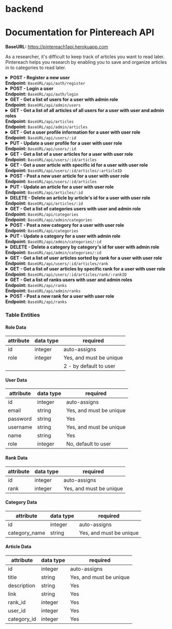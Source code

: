 # backend

# Documentation for Pintereach API

<b>BaseURL:</b> https://pintereach1api.herokuapp.com

As a researcher, it's difficult to keep track of articles you want to read later. Pintereach helps you research by enabling you to save and organize articles in to categories to read later.

<details>
<summary><b>POST - Register a new user</b><br>
<b>Endpoint:</b> <code>BaseURL/api/auth/register</code>
<br>
</summary>
<br>
<br>

Requires an object with a username, password, name, email - all string data types, and role is 1 for admin, and 2 for user:

```
{
	"username": "aaron",
    "password": "qwerty",
    "name": "Aaron",
    "email": "aaron@gmail.com",
    "role": 1
}
```

When successful will return status code of 201 (CREATED), the new user object and a token (example):

```
{
    "data": {
        "id": 5,
        "username": "aaron",
        "name": "Aaron",
        "email": "aaron@gmail.com",
        "role": 1
    },
    "jwt_token": "eyJhbGciOiJIUzI1NiIsInR5cCI6IkpXVCJ9.eyJzdWJqZWN0Ijo1LCJ1c2VybmFtZSI6InVzZXI1Iiwicm9sZSI6MSwiaWF0IjoxNTk3ODc4OTQ2LCJleHAiOjE1OTc4ODYxNDZ9.OAJUXgX_fbQ8djZpFNBxw8ztyPi-FgvPrgv6DlgIILU"
}
```

</details>

<details>
<summary><b>POST - Login a user</b><br>
<b>Endpoint:</b> <code>BaseURL/api/auth/login</code>
<br>
</summary>
<br>
<br>
Requires an object with a username and password, both string data types:

```
{
	"username": "aaron",
	"password": "qwerty"
}
```

When successful will return status code of 200 (OK), the new item object and a token (example):

```
{
    "message": "Welcome to our API, aaron!",
    "jwt_token": "eyJhbGciOiJIUzI1NiIsInR5cCI6IkpXVCJ9.eyJzdWJqZWN0Ijo1LCJ1c2VybmFtZSI6InVzZXI1Iiwicm9sZSI6MSwiaWF0IjoxNTk3ODc4OTk1LCJleHAiOjE1OTc4ODYxOTV9.9qlaKD7OyaS7iDgeNODW7fQpIK3pNxoFhWRcCHHxkmo"
}
```

</details>

<details>
<summary><b>GET - Get a list of users for a user with admin role</b><br>
<b>Endpoint:</b> <code>BaseURL/api/admin/users</code>
<br>
</summary>
<br>
<br>
Admin access restricted endpoint. Token required.
<br>
<br>

When successful will return status code of 200 (OK), and the a list of users:

```
[
    {
        "id": 1,
        "username": "user1",
        "name": "John Doe",
        "email": "john@gmail.com"
    },
    {
        "id": 2,
        "username": "user2",
        "name": "Jane Cimegra",
        "email": "jane@gmail.com"
    },
    {
        "id": 3,
        "username": "user3",
        "name": "Robbin Wilson",
        "email": "robbin@gmail.com"
    },
    {
        "id": 4,
        "username": "user4",
        "name": "Jack Dirreban",
        "email": "jack@gmail.com"
    },
    {
        "id": 5,
        "username": "aaron",
        "name": "Aaron",
        "email": "aaron@gmail.com"
    }
]
```

</details>

<details>
<summary><b>GET - Get a list of all articles of all users for a user with user and admin roles</b><br>
<b>Endpoint:</b> <code>BaseURL/api/articles</code><br>
<b>Endpoint:</b> <code>BaseURL/api/admin/articles</code>
<br>
</summary>
<br>
<br>
User access endpoint. Token required.
<br>
<br>

When successful will return status code of 200 (OK), and the a list of articles:

```
[
    {
        "id": 1,
        "title": "Microbial OmcZ nanowires",
        "description": "Electric field stimulates production of highly conductive microbial OmcZ nanowires",
        "link": "https://www.nature.com/articles/s41589-020-0623-9"
    },
    {
        "id": 2,
        "title": "Anticancer immune response",
        "description": "Targeted glycan degradation potentiates the anticancer immune response in vivo",
        "link": "https://www.nature.com/articles/s41589-020-0622-x"
    },
    {
        "id": 3,
        "title": "New Habit",
        "description": "How Long Does it Actually Take to Form a New Habit? (Backed by Science)",
        "link": "https://jamesclear.com/new-habit"
    },
    {
        "id": 4,
        "title": "SARS-CoV-2 spike proteins",
        "description": "Structures and distributions of SARS-CoV-2 spike proteins on intact virions",
        "link": "https://www.nature.com/articles/s41586-020-2665-2"
    },
    {
        "id": 5,
        "title": "The Power of Synaptic Pruning",
        "description": "How to Build New Habits by Taking Advantage of Old Ones",
        "link": "https://www.nature.com/articles/s41586-020-2665-2"
    }
]
```

</details>

<details>
<summary><b>GET - Get a user profile information for a user with user role</b><br>
<b>Endpoint:</b> <code>BaseURL/api/users/:id</code>
<br>
</summary>
<br>
<br>
User access restricted endpoint. Token required.
<br>
<br>

When successful will return status code of 200 (OK), and the a user profile information:

```
[
    {
        "id": 2,
        "username": "user2",
        "name": "Jane Cimegra",
        "email": "jane@gmail.com",
        "role": 2
    }
]
```

</details>

<details>
<summary><b>PUT - Update a user profile for a user with user role</b><br>
<b>Endpoint:</b> <code>BaseURL/api/users/:id</code>
<br>
</summary>
<br>
<br>
User access restricted endpoint. Token required.
<br>
<br>
Requires an object with fildes that will be updated:

```
{
    "username": "user5",
    "name": "Masha",
    "email": "masha@gmail.com",
    "role": 2

}
```

When successful will return status code of 200 (OK), and an updated user object :

```
{
    "id": 6,
    "username": "user51",
    "name": "Masha1",
    "email": "mash1a@gmail.com",
    "role": 2
}
```

</details>

<details>
<summary><b>GET - Get a list of a user articles for a user with user role</b><br>
<b>Endpoint:</b> <code>BaseURL/api/users/:id/articles</code>
<br>
</summary>
<br>
<br>
User access restricted endpoint. Token required.
<br>
<br>

When successful will return status code of 200 (OK), and the a list of articles of a user with id:

```
[
    {
        "article_id": 2,
        "user_id": 2,
        "title": "Anticancer immune response",
        "description": "Targeted glycan degradation potentiates the anticancer immune response in vivo",
        "link": "https://www.nature.com/articles/s41589-020-0622-x",
        "category_name": "Hypotheses",
        "category_id": 2,
        "rank_id": 4
    },
    {
        "article_id": 4,
        "user_id": 2,
        "title": "SARS-CoV-2 spike proteins",
        "description": "Structures and distributions of SARS-CoV-2 spike proteins on intact virions",
        "link": "https://www.nature.com/articles/s41586-020-2665-2",
        "category_name": "Research",
        "category_id": 1,
        "rank_id": 1
    }
]
```

</details>

<details>
<summary><b>GET - Get a user article with specific id for a user with user role</b><br>
<b>Endpoint:</b> <code>BaseURL/api/users/:id/articles/:articleID</code>
<br>
</summary>
<br>
<br>
User access restricted endpoint. Token required.
<br>
<br>

When successful will return status code of 200 (OK), and the a user article with articleID:

```
[
    {
        "article_id": 2,
        "user_id": 2,
        "title": "Anticancer immune response",
        "description": "Targeted glycan degradation potentiates the anticancer immune response in vivo",
        "link": "https://www.nature.com/articles/s41589-020-0622-x",
        "category_name": "Hypotheses",
        "category_id": 2,
        "rank_id": 4
    }
]
```

</details>

<details>
<summary><b>POST - Post a new user article for a user with user role</b><br>
<b>Endpoint:</b> <code>BaseURL/api/users/:id/articles</code>
<br>
</summary>
<br>
<br>
User access restricted endpoint. Token required.
<br>
<br>
Requires an object with a title, description, link, category_id, and rank_id:

```
{
    "title": "The New Power Article",
      "description": "How to Build Article created by user2",
      "link": "https://www.nature.com/articles/s41586-020-2665-2",
      "category_id": 3,

      "rank_id": 4

}
```

When successful will return status code of 201 (CREATED), and new article object :

```
{
    "id": 7,
    "title": "The New Power Article",
    "description": "How to Build Article created by user2",
    "link": "https://www.nature.com/articles/s41586-020-2665-2",
    "rank_id": 4,
    "user_id": 2,
    "category_id": 3
}
```

</details>

<details>
<summary><b>PUT - Update an article for a user with user role</b><br>
<b>Endpoint:</b> <code>BaseURL/api/articles/:id</code>
<br>
</summary>
<br>
<br>
User access restricted endpoint. Token required.
<br>
<br>
Requires an object with fildes that will be updated:

```
{
    "title": "The New Power Article",
      "description": "How to Build Article",
      "link": "https://www.nature.com/articles/s41586-020-2665-2",
      "category_id": 2,

      "rank_id": 1

}
```

When successful will return status code of 200 (OK), and an updated article object :

```
{
    "id": 7,
    "title": "The New Power Article updated by user2",
    "description": "How to Build Article updated by user2",
    "link": "https://www.nature.com/articles/s41586-020-2665-2",
    "rank_id": 1,
    "user_id": 2,
    "category_id": 2
}
```

</details>

<details>
<summary><b>DELETE - Delete an article by article's id for a user with user role</b><br>
<b>Endpoint:</b> <code>BaseURL/api/articles/:id</code>
<br>
</summary>
<br>
<br>
User access restricted endpoint. Token required.
<br>
<br>
No body required in the request. 
<br>
<br>
When successful will return an HTTP status code of 200 (OK) and an id of the deleted article. Here is an example:

```
{
    7
}
```

</details>

<details>
<summary><b>GET - Get a list of categories  users with user and admin role</b><br>
<b>Endpoint:</b> <code>BaseURL/api/categories</code><br>
<b>Endpoint:</b> <code>BaseURL/api/admin/categories</code>
<br>
</summary>
<br>
<br>
User access endpoint. Token required.
<br>
<br>

When successful will return status code of 200 (OK), and the a list of categories:

```
[
    {
        "id": 1,
        "category_name": "Research"
    },
    {
        "id": 2,
        "category_name": "Hypotheses"
    },
    {
        "id": 3,
        "category_name": "Commentaries"
    },
    {
        "id": 4,
        "category_name": "Psychology"
    }
]
```

</details>

<details>
<summary><b>POST - Post a new category for a user with user role</b><br>
<b>Endpoint:</b> <code>BaseURL/api/categories</code>
<br>
</summary>
<br>
<br>
User access restricted endpoint. Token required.
<br>
<br>
Requires an object with a category_name:

```
{

        "category_name": "Archaeology"
    }
```

When successful will return status code of 201 (CREATED), and new category object :

```
{
    "id": 7,
    "category_name": "Archaeology"
}
```

</details>

<details>
<summary><b>PUT - Update a category for a user with admin role</b><br>
<b>Endpoint:</b> <code>BaseURL/api/admin/categories/:id</code>
<br>
</summary>
<br>
<br>
Admin access restricted endpoint. Token required.
<br>
<br>
Requires an object with fildes that will be updated:

```
{

        "category_name": "Archaeology IIV"
    }
```

When successful will return status code of 200 (OK), and an updated category object :

```
{
    "id": 7,
    "category_name": "Archaeology IIV"
}
```

</details>

<details>
<summary><b>DELETE - Delete a category by category's id for user with admin role</b><br>
<b>Endpoint:</b> <code>BaseURL/api/admin/categories/:id</code>
<br>
</summary>
<br>
<br>
Admin access restricted endpoint. Token required.
<br>
<br>
No body required in the request. Category will be deleted if it is not exist in any articles.
<br>
<br>
When successful will return an HTTP status code of 200 (OK) and an id of the deleted category. Here is an example:

```
{
    7
}
```

</details>

<details>
<summary><b>GET - Get a list of user articles sorted by rank for a user with user role</b><br>
<b>Endpoint:</b> <code>BaseURL/api/users/:id/articles/rank</code>
<br>
</summary>
<br>
<br>
User access restricted endpoint. Token required.
<br>
<br>

When successful will return status code of 200 (OK), and the a list of articles, sorted by rank:

```
[
    {
        "rank": 1,
        "user_id": 2,
        "article_id": 4,
        "title": "SARS-CoV-2 spike proteins",
        "description": "Structures and distributions of SARS-CoV-2 spike proteins on intact virions",
        "link": "https://www.nature.com/articles/s41586-020-2665-2",
        "category_name": "Research",
        "category_id": 1
    },
    {
        "rank": 4,
        "user_id": 2,
        "article_id": 2,
        "title": "Anticancer immune response",
        "description": "Targeted glycan degradation potentiates the anticancer immune response in vivo",
        "link": "https://www.nature.com/articles/s41589-020-0622-x",
        "category_name": "Hypotheses",
        "category_id": 2
    }
]
```

</details>

<details>
<summary><b>GET - Get a list of user articles  by specific rank for a user with user role</b><br>
<b>Endpoint:</b> <code>BaseURL/api/users/:id/articles/rank/:rankID</code>
<br>
</summary>
<br>
<br>
User access restricted endpoint. Token required.
<br>
<br>

When successful will return status code of 200 (OK), and the a list of articles with specific rank:

```
[
    {
        "rank": 4,
        "user_id": 2,
        "article_id": 2,
        "title": "Anticancer immune response",
        "description": "Targeted glycan degradation potentiates the anticancer immune response in vivo",
        "link": "https://www.nature.com/articles/s41589-020-0622-x",
        "category_name": "Hypotheses",
        "category_id": 2
    }
]
```

</details>

<details>
<summary><b>GET - Get a list of ranks  users with user and admin roles</b><br>
<b>Endpoint:</b> <code>BaseURL/api/ranks</code><br>
<b>Endpoint:</b> <code>BaseURL/api/admin/ranks</code>
<br>
</summary>
<br>
<br>
User or admin access endpoint. Token required.
<br>
<br>

When successful will return status code of 200 (OK), and the a list of ranks:

```
[
    {
        "id": 1,
        "rank": 1
    },
    {
        "id": 2,
        "rank": 2
    },
    {
        "id": 3,
        "rank": 3
    },
    {
        "id": 4,
        "rank": 4
    }

]
```

</details>
<details>
<summary><b>POST - Post a new rank for a user with user role</b><br>
<b>Endpoint:</b> <code>BaseURL/api/ranks</code>
<br>
</summary>
<br>
<br>
User access restricted endpoint. Token required.
<br>
<br>
Requires an object with a rank:

```
{
    "rank": 5
}
```

When successful will return status code of 201 (CREATED), and new rank object :

```
{
    "id": 5,
    "rank": 5
}
```

</details>

### Table Entities

#### Role Data

| attribute | data type | required                |
| --------- | --------- | ----------------------- |
| id        | integer   | auto-assigns            |
| role      | integer   | Yes, and must be unique |
|           |           | 2 - by default to user  |

#### User Data

| attribute | data type | required                |
| --------- | --------- | ----------------------- |
| id        | integer   | auto-assigns            |
| email     | string    | Yes, and must be unique |
| password  | string    | Yes                     |
| username  | string    | Yes, and must be unique |
| name      | string    | Yes                     |
| role      | integer   | No, default to user     |

#### Rank Data

| attribute | data type | required                |
| --------- | --------- | ----------------------- |
| id        | integer   | auto-assigns            |
| rank      | integer   | Yes, and must be unique |

#### Category Data

| attribute     | data type | required                |
| ------------- | --------- | ----------------------- |
| id            | integer   | auto-assigns            |
| category_name | string    | Yes, and must be unique |

#### Article Data

| attribute   | data type | required                |
| ----------- | --------- | ----------------------- |
| id          | integer   | auto-assigns            |
| title       | string    | Yes, and must be unique |
| description | string    | Yes                     |
| link        | string    | Yes                     |
| rank_id     | integer   | Yes                     |
| user_id     | integer   | Yes                     |
| category_id | integer   | Yes                     |
